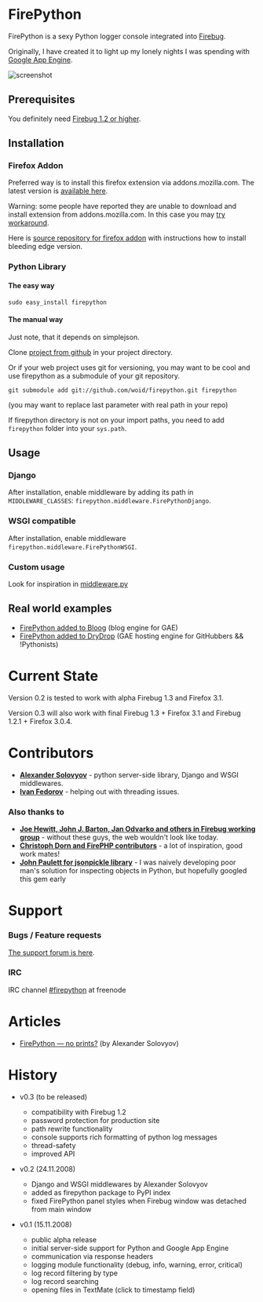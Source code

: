 # FirePython

FirePython is a sexy Python logger console integrated into [Firebug][firebug]. 

Originally, I have created it to light up my lonely nights I was spending with [Google App Engine][appengine].

![screenshot][screenshot]

## Prerequisites

You definitely need [Firebug 1.2 or higher][firebug].

## Installation

### Firefox Addon
Preferred way is to install this firefox extension via addons.mozilla.com.
The latest version is [available here][firepython].

Warning: some people have reported they are unable to download and install extension from addons.mozilla.com. 
In this case you may [try workaround][workaround].

Here is [source repository for firefox addon][addon-homepage] with instructions how to install bleeding edge version.

### Python Library

#### The easy way

``sudo easy_install firepython``

#### The manual way

Just note, that it depends on simplejson.

Clone [project from github][homepage] in your project directory.

Or if your web project uses git for versioning, you may want to be cool and use firepython as a submodule of your git repository.
  
``git submodule add git://github.com/woid/firepython.git firepython``

(you may want to replace last parameter with real path in your repo)

If firepython directory is not on your import paths, you need to add ``firepython`` folder into your ``sys.path``.

## Usage

### Django

After installation, enable middleware by adding its path in ``MIDDLEWARE_CLASSES``: ``firepython.middleware.FirePythonDjango``. 

### WSGI compatible

After installation, enable middleware ``firepython.middleware.FirePythonWSGI``.

### Custom usage

Look for inspiration in [middleware.py][middleware-source]

## Real world examples

  * [FirePython added to Bloog][bloog-example] (blog engine for GAE)
  * [FirePython added to DryDrop][drydrop-example] (GAE hosting engine for GitHubbers && !Pythonists)

# Current State

Version 0.2 is tested to work with alpha Firebug 1.3 and Firefox 3.1.

Version 0.3 will also work with final Firebug 1.3 + Firefox 3.1 and Firebug 1.2.1 + Firefox 3.0.4.

# Contributors

* **[Alexander Solovyov][alexander]** - python server-side library, Django and WSGI middlewares.
* **[Ivan Fedorov][ivan]** - helping out with threading issues.

### Also thanks to

* **[Joe Hewitt, John J. Barton, Jan Odvarko and others in Firebug working group][firebug-team]** - without these guys, the web wouldn't look like today.
* **[Christoph Dorn and FirePHP contributors][firephp-authors]** - a lot of inspiration, good work mates!
* **[John Paulett for jsonpickle library][jsonpickle]** - I was naively developing poor man's solution for inspecting objects in Python, but hopefully googled this gem early

# Support

### Bugs / Feature requests
[The support forum is here][support].

### IRC
IRC channel [#firepython][irc] at freenode

# Articles

* [FirePython — no prints?][firepython-no-prints] (by Alexander Solovyov)

# History

* v0.3 (to be released)
  * compatibility with Firebug 1.2
  * password protection for production site
  * path rewrite functionality
  * console supports rich formatting of python log messages
  * thread-safety
  * improved API

* v0.2 (24.11.2008)
  * Django and WSGI middlewares by Alexander Solovyov
  * added as firepython package to PyPI index
  * fixed FirePython panel styles when Firebug window was detached from main window

* v0.1 (15.11.2008) 
  * public alpha release
  * initial server-side support for Python and Google App Engine
  * communication via response headers
  * logging module functionality (debug, info, warning, error, critical)
  * log record filtering by type
  * log record searching
  * opening files in TextMate (click to timestamp field)

[screenshot]: http://github.com/woid/firepython-addon/tree/master/support/screenshot.png?raw=true "FirePython in action"
[firebug]: https://addons.mozilla.org/en-US/firefox/addon/1843
[appengine]: http://code.google.com/appengine
[firepython]: https://addons.mozilla.org/en-US/firefox/addon/9602
[homepage]: http://github.com/woid/firepython
[contact]: mailto:antonin@hildebrand.cz
[workaround]: http://getsatisfaction.com/xrefresh/topics/unable_to_download_rainbow_for_firebug
[support]: http://firepython.uservoice.com/
[firepython-no-prints]:http://blogg.ingspree.net/blog/2008/11/24/firepython-no-prints/
[alexander]:http://github.com/piranha
[ivan]:http://github.com/oxyum
[firebug-team]:http://getfirebug.com/workingGroup
[firephp-authors]:http://www.christophdorn.com/
[irc]:irc://irc.freenode.net/#firepython
[addon-homepage]: http://github.com/woid/firepython-addon
[middleware-source]:http://github.com/woid/firepython/tree/master/middleware.py
[jsonpickle]:http://code.google.com/p/jsonpickle/
[bloog-example]:http://github.com/DocSavage/bloog/commit/346e5fb7c1fd87259dc79f2c4ae852badb6f2b79
[drydrop-example]:http://github.com/woid/drydrop/tree/22aadc0a463ae76e10aaefdf7aee002c7e605793/dryapp/drydrop_handler.py#L326
